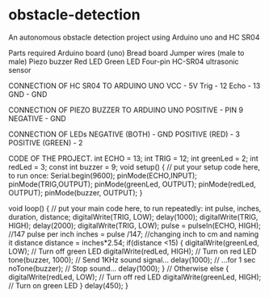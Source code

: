 # obstacle-detection
An autonomous obstacle detection project using Arduino uno and HC SR04



Parts required
Arduino board (uno)
Bread board
Jumper wires (male to male)
Piezo buzzer
Red LED
Green LED
Four-pin HC-SR04 ultrasonic sensor

CONNECTION OF HC SR04 TO ARDUINO UNO
VCC - 5V
Trig - 12
Echo - 13
GND - GND

CONNECTION OF PIEZO BUZZER TO ARDUINO UNO
POSITIVE - PIN 9 
NEGATIVE - GND

CONNECTION OF LEDs
NEGATIVE (BOTH) - GND
POSITIVE (RED) - 3
POSITIVE (GREEN) - 2



CODE OF THE PROJECT.
int ECHO = 13;
int TRIG = 12;
int greenLed = 2;
int redLed = 3;
const int buzzer = 9;
void setup() {
  // put your setup code here, to run once:
  Serial.begin(9600);
  pinMode(ECHO,INPUT);
  pinMode(TRIG,OUTPUT);
  pinMode(greenLed, OUTPUT);
  pinMode(redLed, OUTPUT);
  pinMode(buzzer, OUTPUT); }


void loop() {
  // put your main code here, to run repeatedly:
int pulse, inches, duration, distance;
digitalWrite(TRIG, LOW);
delay(1000);
digitalWrite(TRIG, HIGH);
delay(2000);
digitalWrite(TRIG, LOW);
pulse = pulseIn(ECHO, HIGH);
//147 pulse per inch
inches = pulse /147;
//changing inch to cm and naming it distance
distance = inches*2.54;
if(distance <15)
{
 digitalWrite(greenLed, LOW); // Turn off green LED
 digitalWrite(redLed, HIGH); // Turn on red LED
 tone(buzzer, 1000); // Send 1KHz sound signal...
  delay(1000);        // ...for 1 sec
  noTone(buzzer);     // Stop sound...
  delay(1000);
 }
 // Otherwise
 else { 
 digitalWrite(redLed, LOW); // Turn off red LED
 digitalWrite(greenLed, HIGH); // Turn on green LED
}
delay(450);
}
